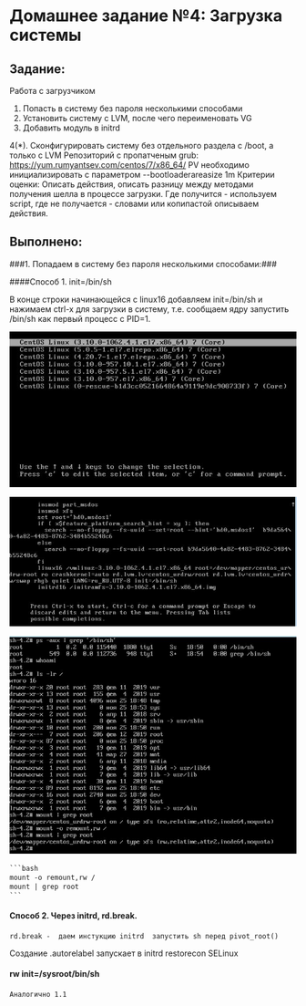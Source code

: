 # **Домашнее задание №4: Загрузка системы**

## **Задание:**
Работа с загрузчиком
1. Попасть в систему без пароля несколькими способами
2. Установить систему с LVM, после чего переименовать VG
3. Добавить модуль в initrd

4(*). Сконфигурировать систему без отдельного раздела с /boot, а только с LVM
Репозиторий с пропатченым grub: https://yum.rumyantsev.com/centos/7/x86_64/
PV необходимо инициализировать с параметром --bootloaderareasize 1m
Критерии оценки: Описать действия, описать разницу между методами получения шелла в процессе загрузки.
Где получится - используем script, где не получается - словами или копипастой описываем действия.

## **Выполнено:**

###1. Попадаем в систему без пароля несколькими способами:###

####Способ 1. init=/bin/sh

В конце строки начинающейся с linux16 добавляем init=/bin/sh и нажимаем сtrl-x для
загрузки в систему, т.е. сообщаем ядру запустить /bin/sh как первый процесс с PID=1.
    
![Screen 1](./jpg/1.1.jpg)
    
![Screen 2](./jpg/1.2.jpg)
    
![Screen 3](./jpg/1.3.jpg)
    
    ```bash
    mount -o remount,rw /
    mount | grep root
    ```

#### Способ 2. Через initrd, rd.break.
    rd.break -  даем инстукцию initrd  запустить sh перед pivot_root()


Создание .autorelabel запускает в initrd restorecon SELinux


#### rw init=/sysroot/bin/sh
    Аналогично 1.1

